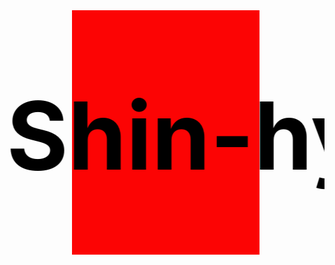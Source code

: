 <div class="fix">
  <div class="wrapper">
    <div class="block"></div>
    <div class="text-top">
      <div>Shin-hyabusasun. </div>
      <div>Shin-hyabusasun. </div>
    </div>
    <div class="block-tile"></div>
    <div class="block-tile1"></div>
   
  </div>
</div>

<style>
.wrapper {
  margin-top: 400px;
  padding-bottom: 100px;
  overflow: hidden;
  position: relative;
  display: flex;
  flex-direction: column;
  align-items: flex-start;
}
.block {
  position: absolute;
  top: 0;
  left: 0;
  margin-left: 100px;
  width: 300px;
  height: 500px;
  background-color: rgb(252, 4, 4);
  z-index: 0;
}
.text-top {
  white-space: nowrap;
  display: flex;
  flex-direction: row;
  font-size: 150px;
  font-weight: bold;
  z-index: 1;
  color: rgb(0, 0, 0);
  position: relative;
  margin-top: 110px;
  text-align: left;
  animation: marquee 10s linear infinite;
}
.text-bottom {
  margin-left: 100px;
  font-size: 170px;
  font-weight: normal;
  color: rgb(3, 3, 3);
  z-index: 1;
  margin-top: 0px;
  text-align: left;
}
@keyframes marquee {
  0% { transform: translateX(0); }
  100% { transform: translateX(-50%); }
}
.background-video {
  position: fixed;
  top: 0;
  left: 0;
  width: 100%;
  height: 100vh;
  object-fit: cover;
  z-index: -1;
  opacity: 0.2;
}








[![trophy](https://github-profile-trophy.vercel.app/?username=shin-hayabusasun&thema=dracula&margin-w=15&column=7&title=MultiLanguage,Followers,Commits,PullRequest,Repositories,Issues,Experience)](https://github.com/ryo-ma/github-profile-trophy)
